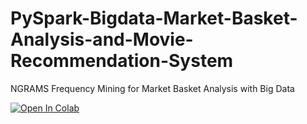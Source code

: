 # PySpark-Bigdata-Market-Basket-Analysis-and-Movie-Recommendation-System
NGRAMS Frequency Mining for Market Basket Analysis with Big Data


[![Open In Colab](https://colab.research.google.com/assets/colab-badge.svg)](https://colab.research.google.com/drive/1-2Jf1E72GkyLL1DzarEVh9Eb4kNUydtF?usp=sharing)
